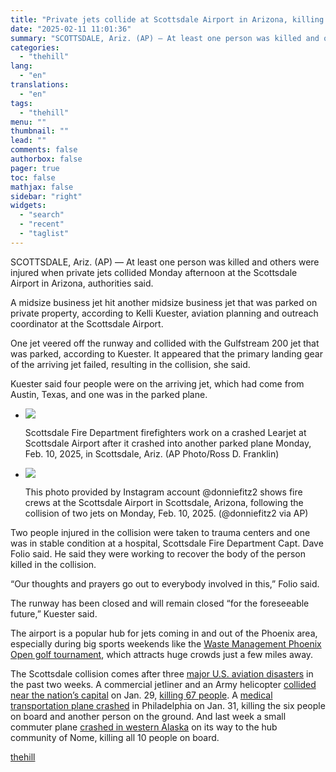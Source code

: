 ```yaml
---
title: "Private jets collide at Scottsdale Airport in Arizona, killing at least 1 person, authorities say"
date: "2025-02-11 11:01:36"
summary: "SCOTTSDALE, Ariz. (AP) — At least one person was killed and others were injured when private jets collided Monday afternoon at the Scottsdale Airport in Arizona, authorities said. A midsize business jet hit another midsize business jet that was parked on private property, according to Kelli Kuester, aviation planning and..."
categories:
  - "thehill"
lang:
  - "en"
translations:
  - "en"
tags:
  - "thehill"
menu: ""
thumbnail: ""
lead: ""
comments: false
authorbox: false
pager: true
toc: false
mathjax: false
sidebar: "right"
widgets:
  - "search"
  - "recent"
  - "taglist"
---
```


SCOTTSDALE, Ariz. (AP) — At least one person was killed and others were injured when private jets collided Monday afternoon at the Scottsdale Airport in Arizona, authorities said.

A midsize business jet hit another midsize business jet that was parked on private property, according to Kelli Kuester, aviation planning and outreach coordinator at the Scottsdale Airport.

One jet veered off the runway and collided with the Gulfstream 200 jet that was parked, according to Kuester. It appeared that the primary landing gear of the arriving jet failed, resulting in the collision, she said.

Kuester said four people were on the arriving jet, which had come from Austin, Texas, and one was in the parked plane.

* ![](https://www.nxsttv.com/nmw/wp-content/uploads/sites/107/2025/02/AP25042061536680.jpg?w=900)
  
  Scottsdale Fire Department firefighters work on a crashed Learjet at Scottsdale Airport after it crashed into another parked plane Monday, Feb. 10, 2025, in Scottsdale, Ariz. (AP Photo/Ross D. Franklin)
* ![](https://www.nxsttv.com/nmw/wp-content/uploads/sites/107/2025/02/AP25042029257870.jpg?w=900)
  
  This photo provided by Instagram account @donniefitz2 shows fire crews at the Scottsdale Airport in Scottsdale, Arizona, following the collision of two jets on Monday, Feb. 10, 2025. (@donniefitz2 via AP)

Two people injured in the collision were taken to trauma centers and one was in stable condition at a hospital, Scottsdale Fire Department Capt. Dave Folio said. He said they were working to recover the body of the person killed in the collision.

“Our thoughts and prayers go out to everybody involved in this,” Folio said.

The runway has been closed and will remain closed “for the foreseeable future,” Kuester said.

The airport is a popular hub for jets coming in and out of the Phoenix area, especially during big sports weekends like the [Waste Management Phoenix Open golf tournament](https://apnews.com/article/pga-tour-phoenix-open-tpc-scottsdale-321a10243bd846871e3776424799e65a), which attracts huge crowds just a few miles away.

The Scottsdale collision comes after three [major U.S. aviation disasters](https://apnews.com/article/aviation-safety-crash-close-call-fire-faa-fe26b6cf0a4857f9b9336c3f5680e97b) in the past two weeks. A commercial jetliner and an Army helicopter [collided near the nation’s capital](https://apnews.com/article/plane-helicopter-collision-timeline-washington-crash-c7c6adc6c26d057aebbc6979e0aea3d7) on Jan. 29, [killing 67 people](https://apnews.com/article/washington-plane-collision-victims-ee829891574aa35a30d8262b7e07e638). A [medical transportation plane crashed](https://apnews.com/article/philadelphia-pa-plane-crash-incident-9f5cfa83125137bf523558cc3738a370) in Philadelphia on Jan. 31, killing the six people on board and another person on the ground. And last week a small commuter plane [crashed in western Alaska](https://apnews.com/article/missing-aircraft-alaska-search-10-people-eb496188285ed54c9a527f658d4ff70a) on its way to the hub community of Nome, killing all 10 people on board.

[thehill](https://thehill.com/homenews/5137282-private-jets-collide-at-scottsdale-airport-in-arizona-killing-at-least-1-person-authorities-say/)
